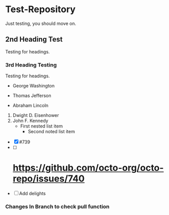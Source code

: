 # Test-Repository
Just testing, you should move on.
## 2nd Heading Test
Testing for headings.
### 3rd Heading Testing
Testing for headings.
* George Washington
+ Thomas Jefferson
- Abraham Lincoln
1. Dwight D. Eisenhower
2. John F. Kennedy
   - First nested list item
     - Second noted list item
- [x] #739
- [ ] # https://github.com/octo-org/octo-repo/issues/740
- [ ] Add delights 
### Changes In Branch to check pull function
